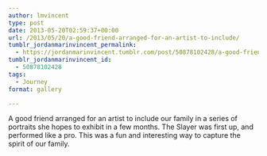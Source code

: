 ```yaml
---
author: lmvincent
type: post
date: 2013-05-20T02:59:37+00:00
url: /2013/05/20/a-good-friend-arranged-for-an-artist-to-include/
tumblr_jordanmarinvincent_permalink:
  - https://jordanmarinvincent.tumblr.com/post/50878102428/a-good-friend-arranged-for-an-artist-to-include
tumblr_jordanmarinvincent_id:
  - 50878102428
tags:
  - Journey
format: gallery

---
```

A good friend arranged for an artist to include our family in a series of portraits she hopes to exhibit in a few months. The Slayer was first up, and performed like a pro. This was a fun and interesting way to capture the spirit of our family.